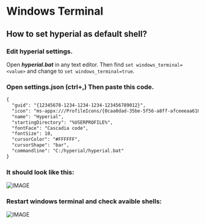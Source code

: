 # Windows Terminal
## How to set hyperial as default shell?
### Edit hyperial settings.
Open ***hyperial.bat*** in any text editor. Then find `set windows_terminal=<value>` and change to `set windows_terminal=true`.
### Open settings.json (ctrl+,) Then paste this code.
```md
{
  "guid": "{12345678-1234-1234-1234-123456789012}",
  "icon": "ms-appx:///ProfileIcons/{0caa0dad-35be-5f56-a8ff-afceeeaa6101}.png",
  "name": "Hyperial",
  "startingDirectory": "%USERPROFILE%",
  "fontFace": "Cascadia code",
  "fontSize": 10,
  "cursorColor": "#FFFFFF",
  "cursorShape": "bar",
  "commandline": "C:/hyperial/hyperial.bat"
}
```
### It should look like this: 
![IMAGE](https://raw.githubusercontent.com/Nimplex/hyperial/master/config.png)
### Restart windows terminal and check avaible shells: 
![IMAGE](https://raw.githubusercontent.com/Nimplex/hyperial/master/shells.png)

